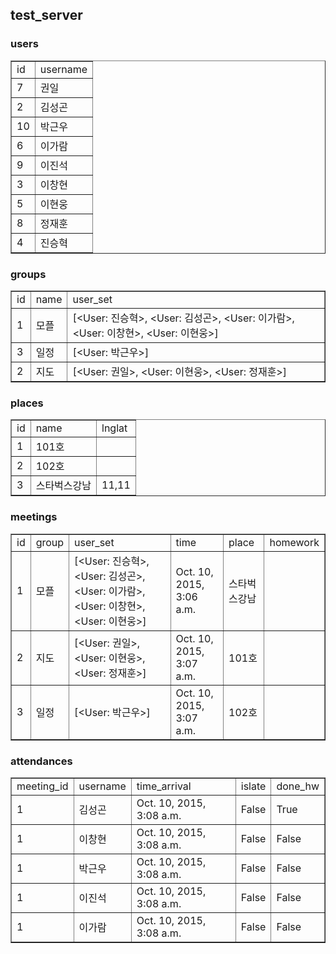 ## test_server

<body><h3>users</h3>
<table border="1">
<tbody><tr>
<td>id</td>
<td>username</td>
</tr>

<tr>
<td>7</td>
<td>권일</td>
</tr>

<tr>
<td>2</td>
<td>김성곤</td>
</tr>

<tr>
<td>10</td>
<td>박근우</td>
</tr>

<tr>
<td>6</td>
<td>이가람</td>
</tr>

<tr>
<td>9</td>
<td>이진석</td>
</tr>

<tr>
<td>3</td>
<td>이창현</td>
</tr>

<tr>
<td>5</td>
<td>이현웅</td>
</tr>

<tr>
<td>8</td>
<td>정재훈</td>
</tr>

<tr>
<td>4</td>
<td>진승혁</td>
</tr>

</tbody></table>

<h3>groups</h3>
<table border="1">
<tbody><tr>
<td>id</td>
<td>name</td>
<td>user_set</td>
</tr>

<tr>
<td>1</td>
<td>모플</td>
<td>[&lt;User: 진승혁&gt;, &lt;User: 김성곤&gt;, &lt;User: 이가람&gt;, &lt;User: 이창현&gt;, &lt;User: 이현웅&gt;]</td>
</tr>

<tr>
<td>3</td>
<td>일정</td>
<td>[&lt;User: 박근우&gt;]</td>
</tr>

<tr>
<td>2</td>
<td>지도</td>
<td>[&lt;User: 권일&gt;, &lt;User: 이현웅&gt;, &lt;User: 정재훈&gt;]</td>
</tr>

</tbody></table>

<h3>places</h3>
<table border="1">
<tbody><tr>
<td>id</td>
<td>name</td>
<td>lnglat</td>
</tr>

<tr>
<td>1</td>
<td>101호</td>
<td></td>
</tr>

<tr>
<td>2</td>
<td>102호</td>
<td></td>
</tr>

<tr>
<td>3</td>
<td>스타벅스강남</td>
<td>11,11</td>
</tr>

</tbody></table>


<h3>meetings</h3>
<table border="1">
<tbody><tr>
<td>id</td>
<td>group</td>
<td>user_set</td>
<td>time</td>
<td>place</td>
<td>homework</td>
</tr>

<tr>
<td>1</td>
<td>모플</td>
<td>[&lt;User: 진승혁&gt;, &lt;User: 김성곤&gt;, &lt;User: 이가람&gt;, &lt;User: 이창현&gt;, &lt;User: 이현웅&gt;]</td>
<td>Oct. 10, 2015, 3:06 a.m.</td>
<td>스타벅스강남</td>
<td></td>
</tr>

<tr>
<td>2</td>
<td>지도</td>
<td>[&lt;User: 권일&gt;, &lt;User: 이현웅&gt;, &lt;User: 정재훈&gt;]</td>
<td>Oct. 10, 2015, 3:07 a.m.</td>
<td>101호</td>
<td></td>
</tr>

<tr>
<td>3</td>
<td>일정</td>
<td>[&lt;User: 박근우&gt;]</td>
<td>Oct. 10, 2015, 3:07 a.m.</td>
<td>102호</td>
<td></td>
</tr>

</tbody></table>

<h3>attendances</h3>
<table border="1">
<tbody><tr>
<td>meeting_id</td>
<td>username</td>
<td>time_arrival</td>
<td>islate</td>
<td>done_hw</td>

</tr>

<tr>
<td>1</td>
<td>김성곤</td>
<td>Oct. 10, 2015, 3:08 a.m.</td>
<td>False</td>
<td>True</td>
</tr>

<tr>
<td>1</td>
<td>이창현</td>
<td>Oct. 10, 2015, 3:08 a.m.</td>
<td>False</td>
<td>False</td>
</tr>

<tr>
<td>1</td>
<td>박근우</td>
<td>Oct. 10, 2015, 3:08 a.m.</td>
<td>False</td>
<td>False</td>
</tr>

<tr>
<td>1</td>
<td>이진석</td>
<td>Oct. 10, 2015, 3:08 a.m.</td>
<td>False</td>
<td>False</td>
</tr>

<tr>
<td>1</td>
<td>이가람</td>
<td>Oct. 10, 2015, 3:08 a.m.</td>
<td>False</td>
<td>False</td>
</tr>

</tbody></table>

</body>
